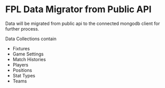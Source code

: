 # FPL Data Migrator from Public API
Data will be migrated from public api to the connected mongodb client for further process.

Data Collections contain
- Fixtures
- Game Settings
- Match Histories
- Players
- Positions
- Stat Types
- Teams
